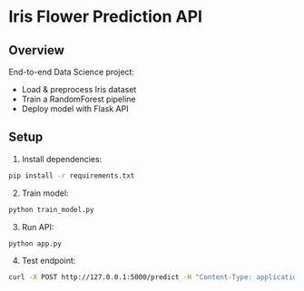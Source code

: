 # Iris Flower Prediction API

## Overview
End-to-end Data Science project:
- Load & preprocess Iris dataset
- Train a RandomForest pipeline
- Deploy model with Flask API

## Setup

1. Install dependencies:
```bash
pip install -r requirements.txt
```

2. Train model:
```bash
python train_model.py
```

3. Run API:
```bash
python app.py
```

4. Test endpoint:
```bash
curl -X POST http://127.0.0.1:5000/predict -H "Content-Type: application/json" -d '{"sepal_length":5.1,"sepal_width":3.5,"petal_length":1.4,"petal_width":0.2}'
```
